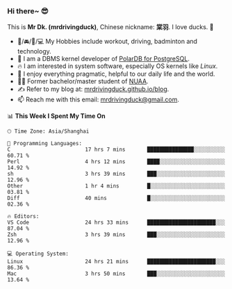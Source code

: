 ### Hi there~ 😎

This is **Mr Dk. (mrdrivingduck)**, Chinese nickname: **棠羽**. I love ducks. 🦆

- 💪/🚘/🏸/💻 My Hobbies include workout, driving, badminton and technology.
- 🍊 I am a DBMS kernel developer of [PolarDB for PostgreSQL](https://github.com/ApsaraDB/PolarDB-for-PostgreSQL).
- 🔥 I am interested in system software, especially OS kernels like *Linux*.
- 🔧 I enjoy everything pragmatic, helpful to our daily life and the world.
- 👨‍🎓 Former bachelor/master student of [NUAA](https://en.wikipedia.org/wiki/Nanjing_University_of_Aeronautics_and_Astronautics).
- ✍ Refer to my blog at: [mrdrivingduck.github.io/blog](https://mrdrivingduck.github.io/blog/).
- 📫 Reach me with this email: [mrdrivingduck@gmail.com](mailto:mrdrivingduck@gmail.com).

<!--START_SECTION:waka-->
📊 **This Week I Spent My Time On** 

```text
🕑︎ Time Zone: Asia/Shanghai

💬 Programming Languages: 
C                        17 hrs 7 mins       ███████████████░░░░░░░░░░   60.71 % 
Perl                     4 hrs 12 mins       ████░░░░░░░░░░░░░░░░░░░░░   14.92 % 
sh                       3 hrs 39 mins       ███░░░░░░░░░░░░░░░░░░░░░░   12.96 % 
Other                    1 hr 4 mins         █░░░░░░░░░░░░░░░░░░░░░░░░   03.81 % 
Diff                     40 mins             █░░░░░░░░░░░░░░░░░░░░░░░░   02.36 % 

🔥 Editors: 
VS Code                  24 hrs 33 mins      ██████████████████████░░░   87.04 % 
Zsh                      3 hrs 39 mins       ███░░░░░░░░░░░░░░░░░░░░░░   12.96 % 

💻 Operating System: 
Linux                    24 hrs 21 mins      ██████████████████████░░░   86.36 % 
Mac                      3 hrs 50 mins       ███░░░░░░░░░░░░░░░░░░░░░░   13.64 % 
```


<!--END_SECTION:waka-->

<!-- ![Mr Dk.'s GitHub Stats](https://github-readme-stats.vercel.app/api?username=mrdrivingduck&count_private&show_icons=true&theme=buefy) -->

<!-- ![Most Used Languages](https://github-readme-stats.vercel.app/api/top-langs/?username=mrdrivingduck&exclude_repo=mips32-CPU,snort-tcp-socket&theme=buefy&layout=compact&langs_count=10) -->


<!--
**mrdrivingduck/mrdrivingduck** is a ✨ _special_ ✨ repository because its `README.md` (this file) appears on your GitHub profile.

Here are some ideas to get you started:

- 🔭 I’m currently working on ...
- 🌱 I’m currently learning ...
- 👯 I’m looking to collaborate on ...
- 🤔 I’m looking for help with ...
- 💬 Ask me about ...
- 📫 How to reach me: ...
- 😄 Pronouns: ...
- ⚡ Fun fact: ...
-->
